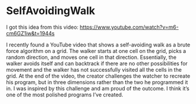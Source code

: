 # SelfAvoidingWalk

I got this idea from this video: https://www.youtube.com/watch?v=m6-cm6GZ1iw&t=1944s

I recently found a YouTube video that shows a self-avoiding walk as a brute force algorithm on a grid. The walker starts at one cell on the grid, picks a random direction, and moves one cell in that direction. Essentially, the walker avoids itself and can backtrack if there are no other possibilities for movement and the walker has not successfully visited all the cells in the grid. At the end of the video, the creator challenges the watcher to recreate his program, but in three dimensions rather than the two he programmed it in. I was inspired by this challenge and am proud of the outcome. I think it’s one of the most polished programs I’ve created.
